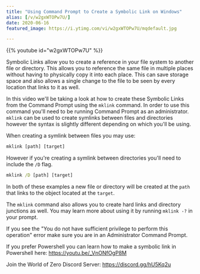 ```yaml
---
title: "Using Command Prompt to Create a Symbolic Link on Windows"
alias: [/v/w2gxWTOPw7U/]
date: 2020-06-16
featured_image: https://i.ytimg.com/vi/w2gxWTOPw7U/mqdefault.jpg

---
```


{{% youtube id="w2gxWTOPw7U" %}}

Symbolic Links allow you to create a reference in your file system to another file or directory. This allows you to reference the same file in multiple places without having to physically copy it into each place. This can save storage space and also allows a single change to the file to be seen by every location that links to it as well.

In this video we'll be taking a look at how to create these Symbolic Links from the Command Prompt using the `mklink` command. In order to use this command you'll need to be running Command Prompt as an administrator. `mklink` can be used to create symlinks between files and directories however the syntax is slightly different depending on which you'll be using.

When creating a symlink between files you may use:

```cmd
mklink [path] [target]
```
However if you're creating a symlink between directories you'll need to include the `/D` flag.

```cmd
mklink /D [path] [target]
```

In both of these examples a new file or directory will be created at the `path` that links to the object located at the `target`.

The `mklink` command also allows you to create hard links and directory junctions as well. You may learn more about using it by running `mklink -?` in your prompt.

If you see the "You do not have sufficient privilege to perform this operation" error make sure you are in an Administrator Command Prompt.

If you prefer Powershell you can learn how to make a symbolic link in Powershell here: https://youtu.be/_VnONfOgP8M

Join the World of Zero Discord Server: https://discord.gg/hU5Kq2u